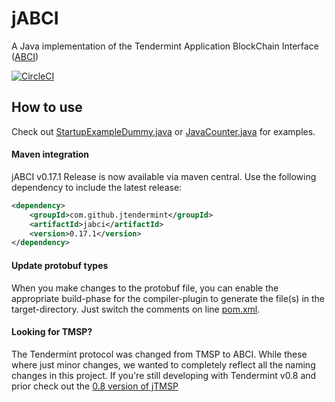 # jABCI

A Java implementation of the Tendermint Application BlockChain Interface ([ABCI](https://github.com/tendermint/abci))

[![CircleCI](https://circleci.com/gh/jTendermint/jabci.svg?style=shield)](https://circleci.com/gh/jTendermint/jabci)

## How to use

Check out [StartupExampleDummy.java](https://github.com/jTendermint/jabci/blob/master/src/main/java/com/github/jtendermint/jabci/StartupExampleDummy.java) or [JavaCounter.java](https://github.com/jTendermint/jabci/blob/master/src/main/java/com/github/jtendermint/jabci/JavaCounter.java) for examples.

#### Maven integration
jABCI v0.17.1 Release is now available via maven central. Use the following dependency to include the latest release:
```xml
<dependency>
    <groupId>com.github.jtendermint</groupId>
    <artifactId>jabci</artifactId>
    <version>0.17.1</version>
</dependency>
```

#### Update protobuf types

When you make changes to the protobuf file, you can enable the appropriate build-phase for the compiler-plugin to generate the file(s) in the target-directory.
Just switch the comments on line [pom.xml](https://github.com/jTendermint/jabci/blob/master/pom.xml#L86).




#### Looking for TMSP?
The Tendermint protocol was changed from TMSP to ABCI. While these where just minor changes, we wanted to completely reflect all the naming changes in this project. If you're still developing with Tendermint v0.8 and prior check out the [0.8 version of jTMSP](https://github.com/jTendermint/jabci/releases/tag/v0.8)
